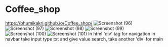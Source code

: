 # Coffee_shop
https://bhumikakri.github.io/Coffee_shop/
![Screenshot (96)](https://github.com/Bhumikakri/Coffee_shop/assets/128302166/6d676b73-493a-4502-a7ab-dea599a2f5a8)
![Screenshot (97)](https://github.com/Bhumikakri/Coffee_shop/assets/128302166/71cfa420-2005-47d6-b657-cf1a8ad119ef)
![Screenshot (98)](https://github.com/Bhumikakri/Coffee_shop/assets/128302166/d083df30-a158-4788-9a3e-3056ea58871f)
![Screenshot (99)](https://github.com/Bhumikakri/Coffee_shop/assets/128302166/526c4908-14a4-44f2-b369-b9c5a0f0dddf)
![Screenshot (100)](https://github.com/Bhumikakri/Coffee_shop/assets/128302166/cc51215a-4501-4424-bc3e-514b39236498)
![Screenshot (101)](https://github.com/Bhumikakri/Coffee_shop/assets/128302166/486d28c3-918e-4642-a97b-951a23e331ef)
In html
'div' tag for navigation in navbar take input type txt and give value search,
take another 'div' for main 

